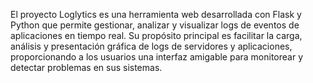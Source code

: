 El proyecto Loglytics es una herramienta web desarrollada con Flask y
Python que permite gestionar, analizar y visualizar logs de eventos de
aplicaciones en tiempo real. Su propósito principal es facilitar la carga, análisis
y presentación gráfica de logs de servidores y aplicaciones, proporcionando a
los usuarios una interfaz amigable para monitorear y detectar problemas en sus
sistemas.
